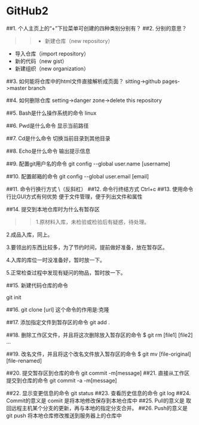 # GitHub2
##1. 个人主页上的“+”下拉菜单可创建的四种类别分别有？
##2. 分别的意思？
>>+ 新建仓库（new repository）  
+ 导入仓库（import repository）  
+ 新的代码（new gist）  
+ 新建组织（new organization）

##3.  如何能将仓库中的html文件直接解析成页面？
sitting->github pages->master branch

##4.  如何删除仓库
setting->danger zone->delete this repository

##5.  Bash是什么操作系统的命令
linux

##6.  Pwd是什么命令
显示当前路径

##7.  Cd是什么命令
切换当前目录到其他目录

##8.  Echo是什么命令
输出提示信息

##9.  配置git用户名的命令
git config --global user.name [username]

##10.  配置邮箱的命令
git config --global user.email [email]

##11. 命令行换行方式
\（反斜杠）
##12. 命令行终结方式
Ctrl+c
##13. 使用命令行比GUI方式有何优势
便于文件管理，便于列出文件和属性

##14. 提交到本地仓库时为什么有暂存区
>>1.原材料入库，未检验或检验后有疑惑，待处理。

2.成品入库，同上。

3.要领出的东西比较多，为了节约时间，提前做好准备，放在暂存区。

4.入库的库位一时没准备好，暂时放一下。

5.正常检查过程中发现有疑问的物品，暂时放一下。


##15. 新建代码仓库的命令

git init

##16. git clone [url] 这个命令的作用是:克隆


##17. 添加指定文件到暂存区的命令
git add .

##18. 删除工作区文件，并且将这次删除放入暂存区的命令
$ git rm [file1] [file2] ...

##19. 改名文件，并且将这个改名文件放入暂存区的命令
$ git mv [file-original] [file-renamed]

##20. 提交暂存区到仓库的命令
git commit -m[message]
##21. 直接从工作区提交到仓库的命令
git commit -a -m[message]

##22. 显示变更信息的命令
git status
##23. 查看历史信息的命令
git log
##24. Commit的意义是
comiit 是将本地修改保存到本地仓库中
##25. Pull的意义是
取回远程主机某个分支的更新，再与本地的指定分支合并。
##26. Push的意义是
git push 将本地仓库修改推送到服务器上的仓库中
